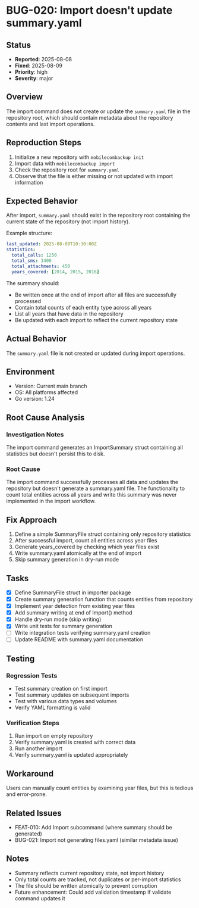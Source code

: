 # BUG-020: Import doesn't update summary.yaml

## Status
- **Reported**: 2025-08-08
- **Fixed**: 2025-08-09
- **Priority**: high
- **Severity**: major

## Overview
The import command does not create or update the `summary.yaml` file in the repository root, which should contain metadata about the repository contents and last import operations.

## Reproduction Steps
1. Initialize a new repository with `mobilecombackup init`
2. Import data with `mobilecombackup import`
3. Check the repository root for `summary.yaml`
4. Observe that the file is either missing or not updated with import information

## Expected Behavior
After import, `summary.yaml` should exist in the repository root containing the current state of the repository (not import history).

Example structure:
```yaml
last_updated: 2025-08-08T10:30:00Z
statistics:
  total_calls: 1250
  total_sms: 3400
  total_attachments: 450
  years_covered: [2014, 2015, 2016]
```

The summary should:
- Be written once at the end of import after all files are successfully processed
- Contain total counts of each entity type across all years
- List all years that have data in the repository
- Be updated with each import to reflect the current repository state

## Actual Behavior
The `summary.yaml` file is not created or updated during import operations.

## Environment
- Version: Current main branch
- OS: All platforms affected
- Go version: 1.24

## Root Cause Analysis
### Investigation Notes
The import command generates an ImportSummary struct containing all statistics but doesn't persist this to disk.

### Root Cause
The import command successfully processes all data and updates the repository but doesn't generate a summary.yaml file. The functionality to count total entities across all years and write this summary was never implemented in the import workflow.

## Fix Approach
1. Define a simple SummaryFile struct containing only repository statistics
2. After successful import, count all entities across year files
3. Generate years_covered by checking which year files exist
4. Write summary.yaml atomically at the end of import
5. Skip summary generation in dry-run mode

## Tasks
- [x] Define SummaryFile struct in importer package
- [x] Create summary generation function that counts entities from repository
- [x] Implement year detection from existing year files
- [x] Add summary writing at end of Import() method
- [x] Handle dry-run mode (skip writing)
- [x] Write unit tests for summary generation
- [ ] Write integration tests verifying summary.yaml creation
- [ ] Update README with summary.yaml documentation

## Testing
### Regression Tests
- Test summary creation on first import
- Test summary updates on subsequent imports
- Test with various data types and volumes
- Verify YAML formatting is valid

### Verification Steps
1. Run import on empty repository
2. Verify summary.yaml is created with correct data
3. Run another import
4. Verify summary.yaml is updated appropriately

## Workaround
Users can manually count entities by examining year files, but this is tedious and error-prone.

## Related Issues
- FEAT-010: Add Import subcommand (where summary should be generated)
- BUG-021: Import not generating files.yaml (similar metadata issue)

## Notes
- Summary reflects current repository state, not import history
- Only total counts are tracked, not duplicates or per-import statistics
- The file should be written atomically to prevent corruption
- Future enhancement: Could add validation timestamp if validate command updates it
